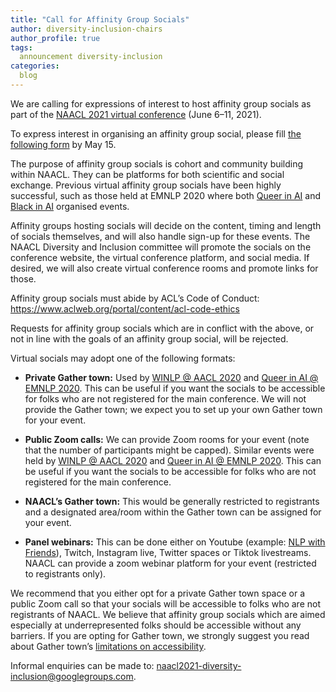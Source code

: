 ```yaml
---
title: "Call for Affinity Group Socials"
author: diversity-inclusion-chairs
author_profile: true
tags:
  announcement diversity-inclusion
categories:
  blog
---
```


We are calling for expressions of interest to host affinity group socials as part of the [NAACL 2021 virtual conference](https://2021.naacl.org/) (June 6–11, 2021).

To express interest in organising an affinity group social, please fill [the following form](https://forms.office.com/r/R5yqBJ6iRe) by May 15.

The purpose of affinity group socials is cohort and community building within NAACL. They can be platforms for both  scientific and social exchange. Previous virtual affinity group socials have been highly successful, such as those held at EMNLP 2020 where both [Queer in AI](https://sites.google.com/view/queer-in-ai/home) and [Black in AI](https://blackinai.github.io/) organised events. 

Affinity groups hosting socials will decide on the content, timing and length of socials themselves, and will also handle sign-up for these events. The NAACL Diversity and Inclusion committee  will promote the socials on the conference website, the virtual conference platform, and social media. If desired, we will also create virtual conference rooms and promote links for those.

Affinity group socials must abide by ACL’s Code of Conduct: <https://www.aclweb.org/portal/content/acl-code-ethics>

Requests for affinity group socials which are in conflict with the above, or not in line with the goals of an affinity group social, will be rejected.

Virtual socials may adopt one of the following formats:

*   **Private Gather town:**  Used by [WINLP @ AACL 2020](http://www.winlp.org/winlp-2020-statellite-workshop-aacl-ijcnlp/) and [Queer in AI @ EMNLP 2020](https://sites.google.com/view/queer-in-ai/emnlp2020?authuser=0). This can be useful if you want the socials to be accessible for folks who are not registered for the main conference. We will not provide the Gather town; we expect you to set up your own Gather town  for your event.

*   **Public Zoom calls:** We can provide Zoom rooms for your event (note that the number of participants might be capped). Similar events were held by [WINLP @ AACL 2020](http://www.winlp.org/winlp-2020-statellite-workshop-aacl-ijcnlp/) and [Queer in AI @ EMNLP 2020](https://sites.google.com/view/queer-in-ai/emnlp2020?authuser=0). This can be useful if you want the socials to be accessible for folks who are not registered for the main conference.

*   **NAACL’s Gather town:** This would be generally restricted to registrants and a designated area/room within the Gather town can be assigned for your event.

*   **Panel webinars:** This can be done either on Youtube (example: [NLP with Friends](https://nlpwithfriends.com/)), Twitch, Instagram live, Twitter spaces or Tiktok livestreams. NAACL can provide a zoom webinar platform for your event (restricted to registrants only).

We recommend that  you either opt for a private Gather town space or a public Zoom call so that your socials will be accessible to folks who are not registrants of NAACL. We believe that affinity group socials which are aimed especially at underrepresented folks should be accessible without any barriers. If you are opting for Gather town, we strongly suggest you read about Gather town’s [limitations on accessibility](https://support.gather.town/help/accessibility).

Informal enquiries can be made to: [naacl2021-diversity-inclusion@googlegroups.com](mailto:naacl2021-diversity-inclusion@googlegroups.com).

